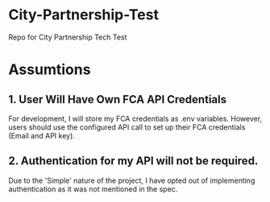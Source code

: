 # City-Partnership-Test
Repo for City Partnership Tech Test

# Assumtions
## 1. User Will Have Own FCA API Credentials
For development, I will store my FCA credentials as .env variables. However, users should use the configured API call to set up their FCA credentials (Email and API key).
## 2. Authentication for my API will not be required.
Due to the 'Simple' nature of the project, I have opted out of implementing authentication as it was not mentioned in the spec.